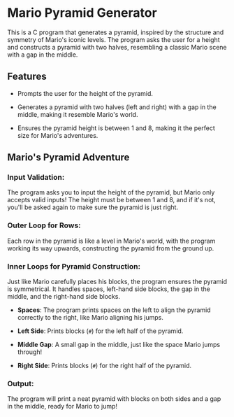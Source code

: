 Mario Pyramid Generator
=======================

This is a C program that generates a pyramid, inspired by the structure and symmetry of Mario's iconic levels. The program asks the user for a height and constructs a pyramid with two halves, resembling a classic Mario scene with a gap in the middle.

Features
--------

-   Prompts the user for the height of the pyramid.

-   Generates a pyramid with two halves (left and right) with a gap in the middle, making it resemble Mario's world.

-   Ensures the pyramid height is between 1 and 8, making it the perfect size for Mario's adventures.

Mario's Pyramid Adventure
-------------------------

### Input Validation:

The program asks you to input the height of the pyramid, but Mario only accepts valid inputs! The height must be between 1 and 8, and if it's not, you'll be asked again to make sure the pyramid is just right.

### Outer Loop for Rows:

Each row in the pyramid is like a level in Mario's world, with the program working its way upwards, constructing the pyramid from the ground up.

### Inner Loops for Pyramid Construction:

Just like Mario carefully places his blocks, the program ensures the pyramid is symmetrical. It handles spaces, left-hand side blocks, the gap in the middle, and the right-hand side blocks.

-   **Spaces**: The program prints spaces on the left to align the pyramid correctly to the right, like Mario aligning his jumps.

-   **Left Side**: Prints blocks (`#`) for the left half of the pyramid.

-   **Middle Gap**: A small gap in the middle, just like the space Mario jumps through!

-   **Right Side**: Prints blocks (`#`) for the right half of the pyramid.

### Output:

The program will print a neat pyramid with blocks on both sides and a gap in the middle, ready for Mario to jump!
